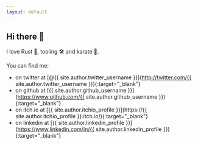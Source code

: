 ```yaml
---
layout: default
---
```



## Hi there 🖖

I love Rust 🦀, tooling 🛠 and karate 🥋.

You can find me:
- on twitter at [@{{ site.author.twitter_username }}](http://twitter.com/{{ site.author.twitter_username }}){:target="_blank"}
- on github at [{{ site.author.github_username }}](https://www.github.com/{{ site.author.github_username }}){:target="_blank"}
- on itch.io at [{{ site.author.itchio_profile }}](https://{{ site.author.itchio_profile }}.itch.io/){:target="_blank"}
- on linkedin at [{{ site.author.linkedin_profile }}](https://www.linkedin.com/in/{{ site.author.linkedin_profile }}){:target="_blank"}

